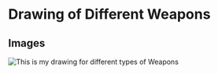 # Drawing of Different Weapons


## Images

![This is my drawing for different types of Weapons](/images/weapons.png "Weapons Art")


